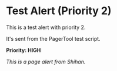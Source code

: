 # Test Alert (Priority 2)

This is a test alert with priority 2.

It's sent from the PagerTool test script.

**Priority: HIGH**

*This is a page alert from Shihan.*